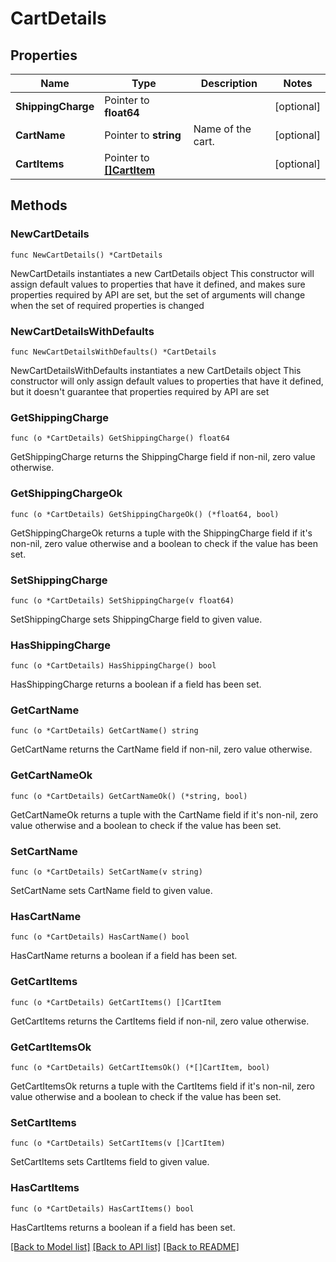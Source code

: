 # CartDetails

## Properties

Name | Type | Description | Notes
------------ | ------------- | ------------- | -------------
**ShippingCharge** | Pointer to **float64** |  | [optional] 
**CartName** | Pointer to **string** | Name of the cart. | [optional] 
**CartItems** | Pointer to [**[]CartItem**](CartItem.md) |  | [optional] 

## Methods

### NewCartDetails

`func NewCartDetails() *CartDetails`

NewCartDetails instantiates a new CartDetails object
This constructor will assign default values to properties that have it defined,
and makes sure properties required by API are set, but the set of arguments
will change when the set of required properties is changed

### NewCartDetailsWithDefaults

`func NewCartDetailsWithDefaults() *CartDetails`

NewCartDetailsWithDefaults instantiates a new CartDetails object
This constructor will only assign default values to properties that have it defined,
but it doesn't guarantee that properties required by API are set

### GetShippingCharge

`func (o *CartDetails) GetShippingCharge() float64`

GetShippingCharge returns the ShippingCharge field if non-nil, zero value otherwise.

### GetShippingChargeOk

`func (o *CartDetails) GetShippingChargeOk() (*float64, bool)`

GetShippingChargeOk returns a tuple with the ShippingCharge field if it's non-nil, zero value otherwise
and a boolean to check if the value has been set.

### SetShippingCharge

`func (o *CartDetails) SetShippingCharge(v float64)`

SetShippingCharge sets ShippingCharge field to given value.

### HasShippingCharge

`func (o *CartDetails) HasShippingCharge() bool`

HasShippingCharge returns a boolean if a field has been set.

### GetCartName

`func (o *CartDetails) GetCartName() string`

GetCartName returns the CartName field if non-nil, zero value otherwise.

### GetCartNameOk

`func (o *CartDetails) GetCartNameOk() (*string, bool)`

GetCartNameOk returns a tuple with the CartName field if it's non-nil, zero value otherwise
and a boolean to check if the value has been set.

### SetCartName

`func (o *CartDetails) SetCartName(v string)`

SetCartName sets CartName field to given value.

### HasCartName

`func (o *CartDetails) HasCartName() bool`

HasCartName returns a boolean if a field has been set.

### GetCartItems

`func (o *CartDetails) GetCartItems() []CartItem`

GetCartItems returns the CartItems field if non-nil, zero value otherwise.

### GetCartItemsOk

`func (o *CartDetails) GetCartItemsOk() (*[]CartItem, bool)`

GetCartItemsOk returns a tuple with the CartItems field if it's non-nil, zero value otherwise
and a boolean to check if the value has been set.

### SetCartItems

`func (o *CartDetails) SetCartItems(v []CartItem)`

SetCartItems sets CartItems field to given value.

### HasCartItems

`func (o *CartDetails) HasCartItems() bool`

HasCartItems returns a boolean if a field has been set.


[[Back to Model list]](../README.md#documentation-for-models) [[Back to API list]](../README.md#documentation-for-api-endpoints) [[Back to README]](../README.md)


